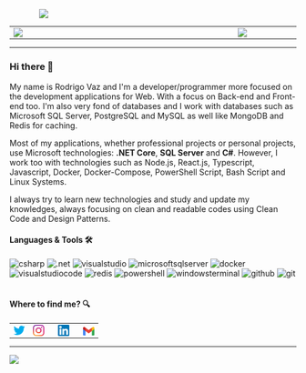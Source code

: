 <center align="center">
    <p align="center">
        <img width="400px" align="center" style="display: block; margin: 0 auto; cursor: normal;" src="svg/programming.svg" />
    </p>
</center>

<center>
    <table>
        <tr>
            <td><img width="380px" align="left" src="https://github-readme-stats.vercel.app/api/top-langs/?username=drigovz&hide=html&layout=compact&theme=buefy&title_color=814AC1&bg_color=0D1117&text_color=FFFFFF&hide_border=true" /></td>
            <td><img width="380px" align="left" src="https://github-readme-stats.vercel.app/api?username=drigovz&theme=buefy&title_color=814AC1&bg_color=0D1117&text_color=FFFFFF&hide_border=true"/></td>
        </tr>   
    </table>
</center>  

<hr />

### Hi there 👋
<!-- <img src="svg/hello.gif" width="24px" /> -->

My name is Rodrigo Vaz and I'm a developer/programmer more focused on the development applications for Web. With a focus on Back-end and Front-end too. I'm also very fond of databases and I work with databases such as Microsoft SQL Server, PostgreSQL and MySQL as well like MongoDB and Redis for caching.

Most of my applications, whether professional projects or personal projects, use Microsoft technologies: **.NET Core**, **SQL Server** and **C#**. However, I work too with technologies such as Node.js, React.js, Typescript, Javascript, Docker, Docker-Compose, PowerShell Script, Bash Script and Linux Systems.

I always try to learn new technologies and study and update my knowledges, always focusing on clean and readable codes using Clean Code and Design Patterns.

#### Languages & Tools 🛠

![csharp](https://img.shields.io/badge/-csharp-05122A?style=flat&color=purple&logo=csharp)&nbsp;![.net](https://img.shields.io/badge/-.net-05122A?style=flat&color=purple&logo=.net)&nbsp;![visualstudio](https://img.shields.io/badge/-visualstudio-05122A?style=flat&color=purple&logo=visualstudio)&nbsp;![microsoftsqlserver](https://img.shields.io/badge/-sqlserver-05122A?style=flat&color=red&logo=microsoftsqlserver)&nbsp;![docker](https://img.shields.io/badge/-docker-05122A?style=flat&color=004080&logo=docker)&nbsp;![visualstudiocode](https://img.shields.io/badge/-visualstudiocode-05122A?style=flat&color=blue&logo=visualstudiocode)&nbsp;![redis](https://img.shields.io/badge/-redis-05122A?style=flat&color=c2c2a3&logo=redis)&nbsp;![powershell](https://img.shields.io/badge/-powershell-05122A?style=flat&color=264d73&logo=powershell)&nbsp;![windowsterminal](https://img.shields.io/badge/-windowsterminal-05122A?style=flat&color=blue&logo=windowsterminal)&nbsp;![github](https://img.shields.io/badge/-github-05122A?style=flat&color=blue&logo=github)&nbsp;![git](https://img.shields.io/badge/-git-05122A?style=flat&color=c2c2a3&logo=git)&nbsp;

<!-- ![githubactions](https://img.shields.io/badge/-githubactions-05122A?style=flat&color=white&logo=githubactions)&nbsp; -->
<!-- ![windows](https://img.shields.io/badge/-windows-05122A?style=flat&color=blue&logo=windows)&nbsp; -->
<!-- ![nodejs](https://img.shields.io/badge/-nodejs-05122A?style=flat&color=green$logo=nodejs&logo=node.js)&nbsp;![typescript](https://img.shields.io/badge/-typescript-05122A?style=flat&color=white&logo=typescript)&nbsp;![javascript](https://img.shields.io/badge/-javascript-05122A?style=flat&color=0d1017&logo=javascript)&nbsp; -->
<!-- ![bash](https://img.shields.io/badge/-bash-05122A?style=flat&color=0d1017&logo=gnubash)&nbsp; -->
<!-- ![linux](https://img.shields.io/badge/-linux-05122A?style=flat&color=0d1017&logo=linux)&nbsp; -->
<!-- ![kubernetes](https://img.shields.io/badge/-kubernetes-05122A?style=flat&color=0d1017&logo=kubernetes)&nbsp; -->
<!-- ![postgresql](https://img.shields.io/badge/-postgresql-05122A?style=flat&color=0d1017&logo=postgresql)&nbsp;
![mysql](https://img.shields.io/badge/-mysql-05122A?style=flat&color=0d1017&logo=mysql)&nbsp;
![mongodb](https://img.shields.io/badge/-mongodb-05122A?style=flat&color=green&logo=mongodb)&nbsp; -->


#### Where to find me? 🔍

<div style="text-align: left;">
<table style="border:0px">
	<td style="border:0px">
		<a href="https://twitter.com/drigovz" target="_blank">
			<img width="20px" align="center" style="display: inline-block; cursor: normal;" src="svg/logo_twitter.png" />
		</a>
	</td>
	<td style="border:0px">
		<a href="https://www.instagram.com/drigovz/" target="_blank">
		<img width="20px" align="center" style="display: inline; cursor: normal; margin-right: 10px;" src="svg/logo_instagram.png" />
	</a>
	</td>
	<td style="border:0px">
		<a href="https://www.linkedin.com/in/rodrigo-vaz-del-pino/" target="_blank">
		<img width="20px" align="center" style="display: inline-block; cursor: normal; margin-right: 10px;" src="svg/logo_linkedin.png" />
	</a>
	</td>
	<td style="border:0px">
	<a href="mailto:rodrigodp2014@gmail.com">
		<img width="20px" align="center" style="display: inline-block; cursor: normal;" src="svg/logo_gmail.png" />
	</a>
	</td>
</table>
</div>

<hr />
<p>
    <img src="https://komarev.com/ghpvc/?username=drigovz&color=blue&style=flat" />
</p>

